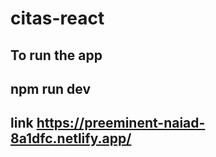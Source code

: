 # citas-react
## To run the app
## npm run dev

## link https://preeminent-naiad-8a1dfc.netlify.app/
